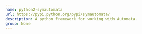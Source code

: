 ```yaml
---
name: python2-symautomata
url: https://pypi.python.org/pypi/symautomata/
description: A python framework for working with Automata.
group: None
---
```

